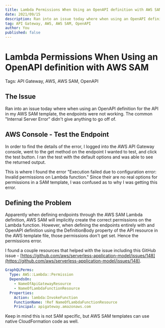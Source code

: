 ```yaml
---
title: Lambda Permissions When Using an OpenAPI definition with AWS SAM
date: 2021/09/15
description: Ran into an issue today where when using an OpenAPI definition for the API in my AWS SAM template, the endpoints were not working. The common "Internal Server Error" didn't give anything to go off of.
tag: API Gateway, AWS, AWS SAM, OpenAPI
author: You
published: false
---
```


# Lambda Permissions When Using an OpenAPI definition with AWS SAM

Tags: API Gateway, AWS, AWS SAM, OpenAPI

## The Issue

Ran into an issue today where when using an OpenAPI definition for the API in my AWS SAM template, the endpoints were not working. The common "Internal Server Error" didn't give anything to go off of.

## AWS Console - Test the Endpoint

In order to find the details of the error, I logged into the AWS API Gateway console, went to the get method on the endpoint I wanted to test, and click the test button. I ran the test with the default options and was able to see the returned output.

This is where I found the error "Execution failed due to configuration error: Invalid permissions on Lambda function." Since their are no real options for permissions in a SAM template, I was confused as to why I was getting this error.

## Defining the Problem

Apparently when defining endpoints through the AWS SAM Lambda definition, AWS SAM will implicitly create the correct permissions on the Lambda function. However, when defining the endpoints entirely with and OpenAPI definition using the DefinitionBody property of the API resource in the AWS template file, those permissions don't get set. Hence the permissions error.

I found a couple resources that helped with the issue including this GitHub issue - [https://github.com/aws/serverless-application-model/issues/148](https://github.com/aws/serverless-application-model/issues/148).

```yaml
GraphQLPerms:
  Type: AWS::Lambda::Permission
  DependsOn:
    - NameOfApiGatewayResource
    - NameOfLambdaFunctionResource
  Properties:
    Action: lambda:InvokeFunction
    FunctionName: !Ref NameOfLambdaFunctionResource
    Principal: apigateway.amazonaws.com
```

Keep in mind this is not SAM specific, but AWS SAM templates can use native CloudFormation code as well.
